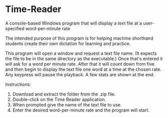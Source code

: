 # Time-Reader
A console-based Windows program that will display a text file at a user-specified word-per-minute rate

The intended purpose of this program is for helping machine shorthand students create their own dictation for learning and practice.

This program will open a window and request a text file name. (It expects the file to be in the 
same directory as the executable.) Once that's entered it will ask for a word per
minute rate. After that it will count down from five and then begin to display the text file one word at a time
at the chosen rate. Any keypress will pause the playback. A few stats are shown at the end.

Instructions:
  1. Download and extract the folder from the .zip file.
  2. Double-click on the Time Reader application.
  3. When prompted give the name of the text file to use.
  4. Enter the desired word-per-minute rate and the program will start.
